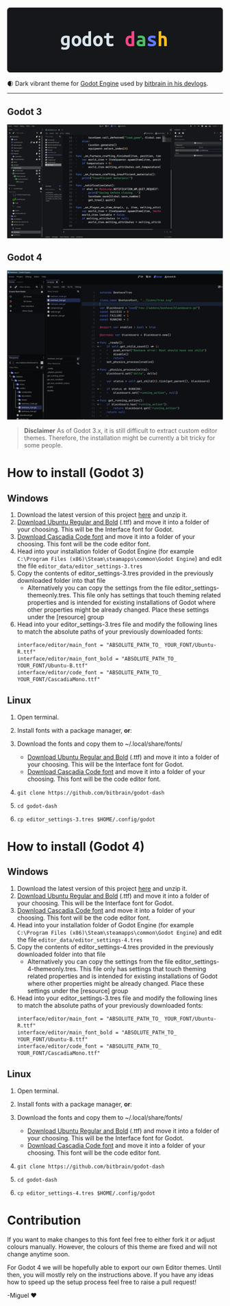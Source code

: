 ![logo](logo.png)

:waxing_crescent_moon: Dark vibrant theme for [Godot Engine](https://godotengine.org) used by [bitbrain in his devlogs](https://youtube.com/bitbraindev).

---
## Godot 3
![example](example.png)
## Godot 4
![example-godot4](theme-godot4.jpg)


> **Disclaimer** As of Godot 3.x, it is still difficult to extract custom editor themes. Therefore, the installation might be currently a bit tricky for some people.

# How to install (Godot 3)

## Windows
1. Download the latest version of this project [here](https://github.com/bitbrain/godot-dash/archive/refs/heads/main.zip) and unzip it.
2. [Download Ubuntu Regular and Bold](https://fonts.google.com/specimen/Ubuntu) (.ttf) and move it into a folder of your choosing. This will be the Interface font for Godot.
3. [Download Cascadia Code font](https://github.com/microsoft/cascadia-code/releases) and move it into a folder of your choosing. This font will be the code editor font.
4. Head into your installation folder of Godot Engine (for example `C:\Program Files (x86)\Steam\steamapps\common\Godot Engine`) and edit the file `editor_data/editor_settings-3.tres` 
5. Copy the contents of editor_settings-3.tres provided in the previously downloaded folder into that file
   * Alternatively you can copy the settings from the file editor_settings-themeonly.tres. This file only has settings that touch theming related properties and is intended for existing installations of Godot where other properties might be already changed. Place these settings under the \[resource\] group
6. Head into your editor_settings-3.tres file and modify the following lines to match the absolute paths of your previously downloaded fonts:
    ```
    interface/editor/main_font = "ABSOLUTE_PATH_TO_ YOUR_FONT/Ubuntu-R.ttf"
    interface/editor/main_font_bold = "ABSOLUTE_PATH_TO_ YOUR_FONT/Ubuntu-B.ttf"
    interface/editor/code_font = "ABSOLUTE_PATH_TO_ YOUR_FONT/CascadiaMono.ttf"
    ```

## Linux

1. Open terminal.

2. Install fonts with a package manager, **or**:

2. Download the fonts and copy them to ~/.local/share/fonts/
    * [Download Ubuntu Regular and Bold](https://fonts.google.com/specimen/Ubuntu) (.ttf) and move it into a folder of your choosing. This will be the Interface font for Godot.
    * [Download Cascadia Code font](https://github.com/microsoft/cascadia-code/releases) and move it into a folder of your choosing. This font will be the code editor font.

3. `git clone https://github.com/bitbrain/godot-dash`

4. `cd godot-dash`

5. `cp editor_settings-3.tres $HOME/.config/godot`


# How to install (Godot 4)

## Windows
1. Download the latest version of this project [here](https://github.com/bitbrain/godot-dash/archive/refs/heads/main.zip) and unzip it.
2. [Download Ubuntu Regular and Bold](https://fonts.google.com/specimen/Ubuntu) (.ttf) and move it into a folder of your choosing. This will be the Interface font for Godot.
3. [Download Cascadia Code font](https://github.com/microsoft/cascadia-code/releases) and move it into a folder of your choosing. This font will be the code editor font.
4. Head into your installation folder of Godot Engine (for example `C:\Program Files (x86)\Steam\steamapps\common\Godot Engine`) and edit the file `editor_data/editor_settings-4.tres` 
5. Copy the contents of editor_settings-4.tres provided in the previously downloaded folder into that file
   * Alternatively you can copy the settings from the file editor_settings-4-themeonly.tres. This file only has settings that touch theming related properties and is intended for existing installations of Godot where other properties might be already changed. Place these settings under the \[resource\] group
6. Head into your editor_settings-3.tres file and modify the following lines to match the absolute paths of your previously downloaded fonts:
    ```
    interface/editor/main_font = "ABSOLUTE_PATH_TO_ YOUR_FONT/Ubuntu-R.ttf"
    interface/editor/main_font_bold = "ABSOLUTE_PATH_TO_ YOUR_FONT/Ubuntu-B.ttf"
    interface/editor/code_font = "ABSOLUTE_PATH_TO_ YOUR_FONT/CascadiaMono.ttf"
    ```

## Linux

1. Open terminal.

2. Install fonts with a package manager, **or**:

2. Download the fonts and copy them to ~/.local/share/fonts/
    * [Download Ubuntu Regular and Bold](https://fonts.google.com/specimen/Ubuntu) (.ttf) and move it into a folder of your choosing. This will be the Interface font for Godot.
    * [Download Cascadia Code font](https://github.com/microsoft/cascadia-code/releases) and move it into a folder of your choosing. This font will be the code editor font.

3. `git clone https://github.com/bitbrain/godot-dash`

4. `cd godot-dash`

5. `cp editor_settings-4.tres $HOME/.config/godot`


# Contribution

If you want to make changes to this font feel free to either fork it or adjust colours manually. However, the colours of this theme are fixed and will not change anytime soon.

For Godot 4 we will be hopefully able to export our own Editor themes. Until then, you will mostly rely on the instructions above. If you have any ideas how to speed up the setup process feel free to raise a pull request!

-Miguel :hearts:

